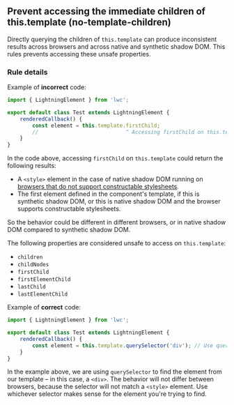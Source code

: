 ## Prevent accessing the immediate children of this.template (no-template-children)

Directly querying the children of `this.template` can produce inconsistent results across browsers and across native and synthetic shadow DOM. This rules prevents accessing these unsafe properties.

### Rule details

Example of **incorrect** code:

```js
import { LightningElement } from 'lwc';

export default class Test extends LightningElement {
    renderedCallback() {
        const element = this.template.firstChild;
        //                            ^ Accessing firstChild on this.template is unsafe.
    }
}
```

In the code above, accessing `firstChild` on `this.template` could return the following results:

-   A `<style>` element in the case of native shadow DOM running on [browsers that do not support constructable stylesheets](https://caniuse.com/mdn-api_shadowroot_adoptedstylesheets).
-   The first element defined in the component's template, if this is synthetic shadow DOM, or this is native shadow DOM and the browser supports constructable stylesheets.

So the behavior could be different in different browsers, or in native shadow DOM compared to synthetic shadow DOM.

The following properties are considered unsafe to access on `this.template`:

-   `children`
-   `childNodes`
-   `firstChild`
-   `firstElementChild`
-   `lastChild`
-   `lastElementChild`

Example of **correct** code:

```js
import { LightningElement } from 'lwc';

export default class Test extends LightningElement {
    renderedCallback() {
        const element = this.template.querySelector('div'); // Use querySelector instead of firstChild.
    }
}
```

In the example above, we are using `querySelector` to find the element from our template – in this case, a `<div>`. The behavior will not differ between browsers, because the selector will not match a `<style>` element. Use whichever selector makes sense for the element you're trying to find.
